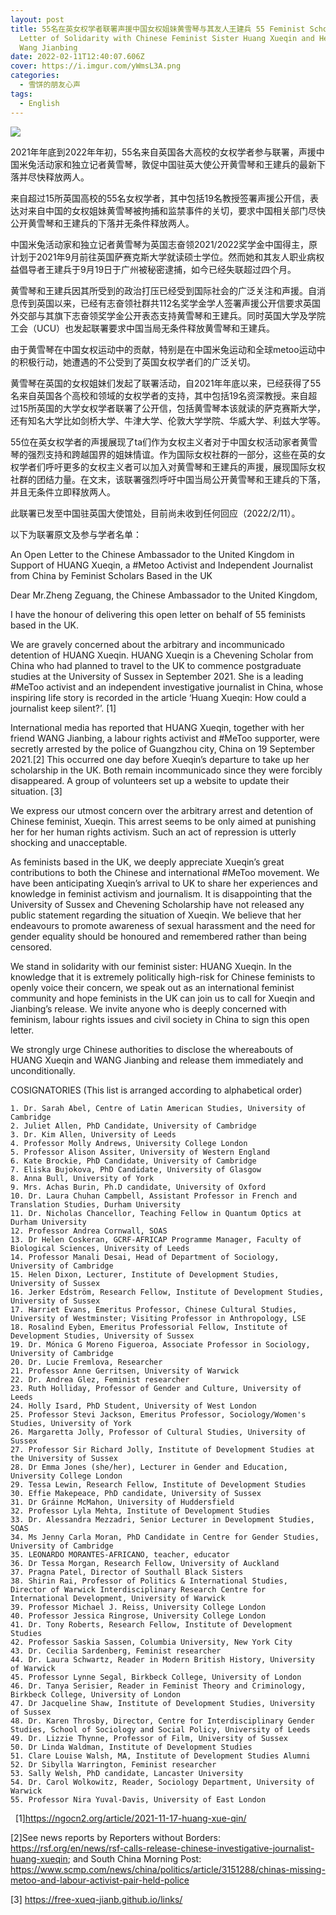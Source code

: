 ```yaml
---
layout: post
title: 55名在英女权学者联署声援中国女权姐妹黄雪琴与其友人王建兵 55 Feminist Scholars in the UK Signed a
  Letter of Solidarity with Chinese Feminist Sister Huang Xueqin and Her Friend
  Wang Jianbing
date: 2022-02-11T12:40:07.606Z
cover: https://i.imgur.com/yWmsL3A.png
categories:
  - 雪饼的朋友心声
tags:
  - English
---
```

![](https://i.imgur.com/fCFpQXC.png)

2021年年底到2022年年初，55名来自英国各大高校的女权学者参与联署，声援中国米兔活动家和独立记者黄雪琴，敦促中国驻英大使公开黄雪琴和王建兵的最新下落并尽快释放两人。

<!-- more -->

来自超过15所英国高校的55名女权学者，其中包括19名教授签署声援公开信，表达对来自中国的女权姐妹黄雪琴被拘捕和监禁事件的关切，要求中国相关部门尽快公开黄雪琴和王建兵的下落并无条件释放两人。

中国米兔活动家和独立记者黄雪琴为英国志奋领2021/2022奖学金中国得主，原计划于2021年9月前往英国萨赛克斯大学就读硕士学位。然而她和其友人职业病权益倡导者王建兵于9月19日于广州被秘密逮捕，如今已经失联超过四个月。

黄雪琴和王建兵因其所受到的政治打压已经受到国际社会的广泛关注和声援。自消息传到英国以来，已经有志奋领社群共112名奖学金学人签署声援公开信要求英国外交部与其旗下志奋领奖学金公开表态支持黄雪琴和王建兵。同时英国大学及学院工会（UCU）也发起联署要求中国当局无条件释放黄雪琴和王建兵。

由于黄雪琴在中国女权运动中的贡献，特别是在中国米兔运动和全球metoo运动中的积极行动，她遭遇的不公受到了英国女权学者们的广泛关切。

黄雪琴在英国的女权姐妹们发起了联署活动，自2021年年底以来，已经获得了55名来自英国各个高校和领域的女权学者的支持，其中包括19名资深教授。来自超过15所英国的大学女权学者联署了公开信，包括黄雪琴本该就读的萨克赛斯大学，还有知名大学比如剑桥大学、牛津大学、伦敦大学学院、华威大学、利兹大学等。

55位在英女权学者的声援展现了ta们作为女权主义者对于中国女权活动家者黄雪琴的强烈支持和跨越国界的姐妹情谊。作为国际女权社群的一部分，这些在英的女权学者们呼吁更多的女权主义者可以加入对黄雪琴和王建兵的声援，展现国际女权社群的团结力量。在文末，该联署强烈呼吁中国当局公开黄雪琴和王建兵的下落，并且无条件立即释放两人。

此联署已发至中国驻英国大使馆处，目前尚未收到任何回应（2022/2/11）。

以下为联署原文及参与学者名单：

An Open Letter to the Chinese Ambassador to the United Kingdom in Support of HUANG Xueqin, a #Metoo Activist and Independent Journalist from China by Feminist Scholars Based in the UK

Dear Mr.Zheng Zeguang, the Chinese Ambassador to the United Kingdom,

I have the honour of delivering this open letter on behalf of 55 feminists based in the UK.

We are gravely concerned about the arbitrary and incommunicado detention of HUANG Xueqin. HUANG Xueqin is a Chevening Scholar from China who had planned to travel to the UK to commence postgraduate studies at the University of Sussex in September 2021. She is a leading #MeToo activist and an independent investigative journalist in China, whose inspiring life story is recorded in the article ‘Huang Xueqin: How could a journalist keep silent?’. [1]

International media has reported that HUANG Xueqin, together with her friend WANG Jianbing, a labour rights activist and #MeToo supporter, were secretly arrested by the police of Guangzhou city, China on 19 September 2021.[2] This occurred one day before Xueqin’s departure to take up her scholarship in the UK. Both remain incommunicado since they were forcibly disappeared. A group of volunteers set up a website to update their situation. [3]
 
We express our utmost concern over the arbitrary arrest and detention of Chinese feminist, Xueqin. This arrest seems to be only aimed at punishing her for her human rights activism. Such an act of repression is utterly shocking and unacceptable. 

As feminists based in the UK, we deeply appreciate Xueqin’s great contributions to both the Chinese and international #MeToo movement. We have been anticipating Xueqin’s arrival to UK to share her experiences and knowledge in feminist activism and journalism. It is disappointing that the University of Sussex and Chevening Scholarship have not released any public statement regarding the situation of Xueqin. We believe that her endeavours to promote awareness of sexual harassment and the need for gender equality should be honoured and remembered rather than being censored.

We stand in solidarity with our feminist sister: HUANG Xueqin. In the knowledge that it is extremely politically high-risk for Chinese feminists to openly voice their concern, we speak out as an international feminist community and hope feminists in the UK can join us to call for Xueqin and Jianbing’s release. We invite anyone who is deeply concerned with feminism, labour rights issues and civil society in China to sign this open letter.

We strongly urge Chinese authorities to disclose the whereabouts of HUANG Xueqin and WANG Jianbing and release them immediately and unconditionally.

COSIGNATORIES (This list is arranged according to alphabetical order)

    1. Dr. Sarah Abel, Centre of Latin American Studies, University of Cambridge
    2. Juliet Allen, PhD Candidate, University of Cambridge 
    3. Dr. Kim Allen, University of Leeds
    4. Professor Molly Andrews, University College London
    5. Professor Alison Assiter, University of Western England
    6. Kate Brockie, PhD Candidate, University of Cambridge
    7. Eliska Bujokova, PhD Candidate, University of Glasgow
    8. Anna Bull, University of York
    9. Mrs. Achas Burin, Ph.D candidate, University of Oxford
    10. Dr. Laura Chuhan Campbell, Assistant Professor in French and Translation Studies, Durham University
    11. Dr. Nicholas Chancellor, Teaching Fellow in Quantum Optics at Durham University
    12. Professor Andrea Cornwall, SOAS
    13. Dr Helen Coskeran, GCRF-AFRICAP Programme Manager, Faculty of Biological Sciences, University of Leeds
    14. Professor Manali Desai, Head of Department of Sociology, University of Cambridge
    15. Helen Dixon, Lecturer, Institute of Development Studies, University of Sussex
    16. Jerker Edström, Research Fellow, Institute of Development Studies, University of Sussex
    17. Harriet Evans, Emeritus Professor, Chinese Cultural Studies, University of Westminster; Visiting Professor in Anthropology, LSE
    18. Rosalind Eyben, Emeritus Professorial Fellow, Institute of Development Studies, University of Sussex
    19. Dr. Mónica G Moreno Figueroa, Associate Professor in Sociology, University of Cambridge
    20. Dr. Lucie Fremlova, Researcher
    21. Professor Anne Gerritsen, University of Warwick
    22. Dr. Andrea Glez, Feminist researcher
    23. Ruth Holliday, Professor of Gender and Culture, University of Leeds
    24. Holly Isard, PhD Student, University of West London 
    25. Professor Stevi Jackson, Emeritus Professor, Sociology/Women's Studies, University of York
    26. Margaretta Jolly, Professor of Cultural Studies, University of Sussex
    27. Professor Sir Richard Jolly, Institute of Development Studies at the University of Sussex
    28. Dr Emma Jones (she/her), Lecturer in Gender and Education, University College London
    29. Tessa Lewin, Research Fellow, Institute of Development Studies
    30. Effie Makepeace, PhD candidate, University of Sussex
    31. Dr Gráinne McMahon, University of Huddersfield
    32. Professor Lyla Mehta, Institute of Development Studies
    33. Dr. Alessandra Mezzadri, Senior Lecturer in Development Studies, SOAS
    34. Ms Jenny Carla Moran, PhD Candidate in Centre for Gender Studies, University of Cambridge
    35. LEONARDO MORANTES-AFRICANO, teacher, educator
    36. Dr Tessa Morgan, Research Fellow, University of Auckland
    37. Pragna Patel, Director of Southall Black Sisters
    38. Shirin Rai, Professor of Politics & International Studies, Director of Warwick Interdisciplinary Research Centre for International Development, University of Warwick
    39. Professor Michael J. Reiss, University College London
    40. Professor Jessica Ringrose, University College London
    41. Dr. Tony Roberts, Research Fellow, Institute of Development Studies 
    42. Professor Saskia Sassen, Columbia University, New York City
    43. Dr. Cecilia Sardenberg, Feminist researcher
    44. Dr. Laura Schwartz, Reader in Modern British History, University of Warwick 
    45. Professor Lynne Segal, Birkbeck College, University of London
    46. Dr. Tanya Serisier, Reader in Feminist Theory and Criminology, Birkbeck College, University of London
    47. Dr Jacqueline Shaw, Institute of Development Studies, University of Sussex
    48. Dr. Karen Throsby, Director, Centre for Interdisciplinary Gender Studies, School of Sociology and Social Policy, University of Leeds
    49. Dr. Lizzie Thynne, Professor of Film, University of Sussex
    50. Dr Linda Waldman, Institute of Development Studies 
    51. Clare Louise Walsh, MA, Institute of Development Studies Alumni
    52. Dr Sibylla Warrington, Feminist researcher
    53. Sally Welsh, PhD candidate, Lancaster University
    54. Dr. Carol Wolkowitz, Reader, Sociology Department, University of Warwick
    55. Professor Nira Yuval-Davis, University of East London

 
[1]https://ngocn2.org/article/2021-11-17-huang-xue-qin/

[2]See news reports by Reporters without Borders: https://rsf.org/en/news/rsf-calls-release-chinese-investigative-journalist-huang-xueqin; and South China Morning Post: https://www.scmp.com/news/china/politics/article/3151288/chinas-missing-metoo-and-labour-activist-pair-held-police

[3] https://free-xueq-jianb.github.io/links/